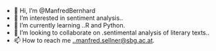 - 👋 Hi, I’m @ManfredBernhard
- 👀 I’m interested in sentiment analysis..
- 🌱 I’m currently learning ..R and Python.
- 💞️ I’m looking to collaborate on .sentimental analysis of literary texts..
- 📫 How to reach me ..manfred.sellner@sbg.ac.at.

<!---
ManfredBernhard/ManfredBernhard is a ✨ special ✨ repository because its `README.md` (this file) appears on your GitHub profile.
You can click the Preview link to take a look at your changes.
--->
